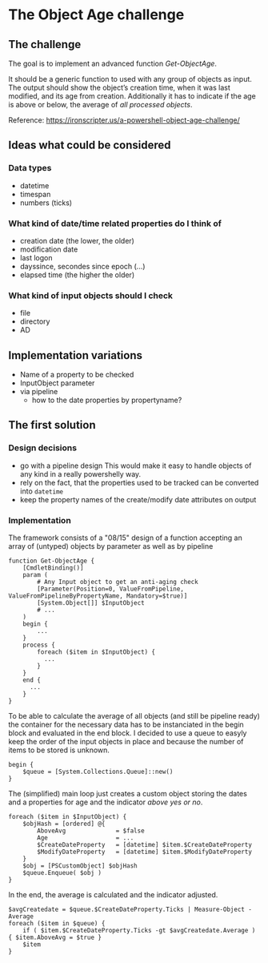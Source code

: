 # The Object Age challenge

## The challenge
The goal is to implement an advanced function *Get-ObjectAge*.

It should be a generic function to used with any group of objects as input. The output should show the object’s creation time, when it was last modified, and its age from creation. Additionally it has to indicate if the age is above or below, the average of *all processed objects*.

Reference: https://ironscripter.us/a-powershell-object-age-challenge/

## Ideas what could be considered
### Data types
- datetime
- timespan
- numbers (ticks)
### What kind of date/time related properties do I think of
- creation date (the lower, the older)
- modification date
- last logon
- dayssince, secondes since epoch (...)
- elapsed time (the higher the older)
### What kind of input objects should I check
- file
- directory
- AD
## Implementation variations
- Name of a property to be checked
- InputObject parameter
- via pipeline
  - how to the date properties by propertyname?

## The first solution
### Design decisions
- go with a pipeline design
  This would make it easy to handle objects of any kind in a really powershelly way.
- rely on the fact, that the properties used to be tracked can be converted into `datetime`
- keep the property names of the create/modify date attributes on output

### Implementation
The framework consists of a "08/15" design of a function accepting an array of (untyped) objects by parameter as well as by pipeline

    function Get-ObjectAge {
        [CmdletBinding()]
        param (
            # Any Input object to get an anti-aging check
            [Parameter(Position=0, ValueFromPipeline, ValueFromPipelineByPropertyName, Mandatory=$true)]
            [System.Object[]] $InputObject
            # ...
        )
        begin {
            ...
        }
        process {
            foreach ($item in $InputObject) {
              ...
            }
        }
        end {
          ...
        }
    }

To be able to calculate the average of all objects (and still be pipeline ready) the container for the necessary data has to be instanciated in the begin block and evaluated in the end block. I decided to use a queue to easyly keep the order of the input objects in place and because the number of items to be stored is unknown.

    begin {
        $queue = [System.Collections.Queue]::new()
    }

The (simplified) main loop just creates a custom object storing the dates and a properties for age and the indicator *above yes or no*.

    foreach ($item in $InputObject) {
        $objHash = [ordered] @{
            AboveAvg              = $false
            Age                   = ...
            $CreateDateProperty   = [datetime] $item.$CreateDateProperty
            $ModifyDateProperty   = [datetime] $item.$ModifyDateProperty
        }
        $obj = [PSCustomObject] $objHash
        $queue.Enqueue( $obj )
    }

In the end, the average is calculated and the indicator adjusted.

    $avgCreatedate = $queue.$CreateDateProperty.Ticks | Measure-Object -Average
    foreach ($item in $queue) {
        if ( $item.$CreateDateProperty.Ticks -gt $avgCreatedate.Average ) { $item.AboveAvg = $true }
        $item
    }
